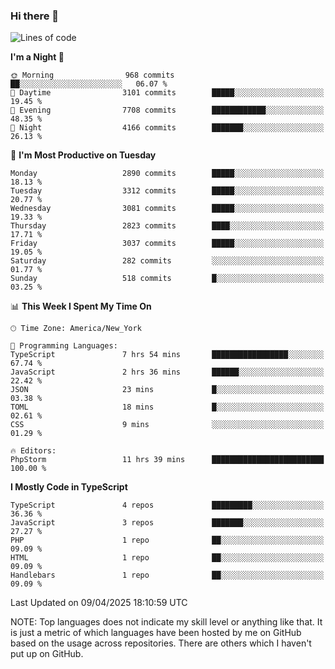 ### Hi there 👋

<!--
**LynxJinxxy/LynxJinxxy** is a ✨ _special_ ✨ repository because its `README.md` (this file) appears on your GitHub profile.

Here are some ideas to get you started:

- 🔭 I’m currently working on ...
- 🌱 I’m currently learning ...
- 👯 I’m looking to collaborate on ...
- 🤔 I’m looking for help with ...
- 💬 Ask me about ...
- 📫 How to reach me: ...
- 😄 Pronouns: ...
- ⚡ Fun fact: ...
-->

<!--START_SECTION:waka-->
![Lines of code](https://img.shields.io/badge/From%20Hello%20World%20I%27ve%20Written-24.7%20million%20lines%20of%20code-blue)

**I'm a Night 🦉** 

```text
🌞 Morning                968 commits         ██░░░░░░░░░░░░░░░░░░░░░░░   06.07 % 
🌆 Daytime                3101 commits        █████░░░░░░░░░░░░░░░░░░░░   19.45 % 
🌃 Evening                7708 commits        ████████████░░░░░░░░░░░░░   48.35 % 
🌙 Night                  4166 commits        ███████░░░░░░░░░░░░░░░░░░   26.13 % 
```
📅 **I'm Most Productive on Tuesday** 

```text
Monday                   2890 commits        █████░░░░░░░░░░░░░░░░░░░░   18.13 % 
Tuesday                  3312 commits        █████░░░░░░░░░░░░░░░░░░░░   20.77 % 
Wednesday                3081 commits        █████░░░░░░░░░░░░░░░░░░░░   19.33 % 
Thursday                 2823 commits        ████░░░░░░░░░░░░░░░░░░░░░   17.71 % 
Friday                   3037 commits        █████░░░░░░░░░░░░░░░░░░░░   19.05 % 
Saturday                 282 commits         ░░░░░░░░░░░░░░░░░░░░░░░░░   01.77 % 
Sunday                   518 commits         █░░░░░░░░░░░░░░░░░░░░░░░░   03.25 % 
```


📊 **This Week I Spent My Time On** 

```text
🕑︎ Time Zone: America/New_York

💬 Programming Languages: 
TypeScript               7 hrs 54 mins       █████████████████░░░░░░░░   67.74 % 
JavaScript               2 hrs 36 mins       ██████░░░░░░░░░░░░░░░░░░░   22.42 % 
JSON                     23 mins             █░░░░░░░░░░░░░░░░░░░░░░░░   03.38 % 
TOML                     18 mins             █░░░░░░░░░░░░░░░░░░░░░░░░   02.61 % 
CSS                      9 mins              ░░░░░░░░░░░░░░░░░░░░░░░░░   01.29 % 

🔥 Editors: 
PhpStorm                 11 hrs 39 mins      █████████████████████████   100.00 % 
```

**I Mostly Code in TypeScript** 

```text
TypeScript               4 repos             █████████░░░░░░░░░░░░░░░░   36.36 % 
JavaScript               3 repos             ███████░░░░░░░░░░░░░░░░░░   27.27 % 
PHP                      1 repo              ██░░░░░░░░░░░░░░░░░░░░░░░   09.09 % 
HTML                     1 repo              ██░░░░░░░░░░░░░░░░░░░░░░░   09.09 % 
Handlebars               1 repo              ██░░░░░░░░░░░░░░░░░░░░░░░   09.09 % 
```




 Last Updated on 09/04/2025 18:10:59 UTC
<!--END_SECTION:waka-->
NOTE: Top languages does not indicate my skill level or anything like that. It is just a metric of which languages have been hosted by me on GitHub based on the usage across repositories. There are others which I haven't put up on GitHub.
